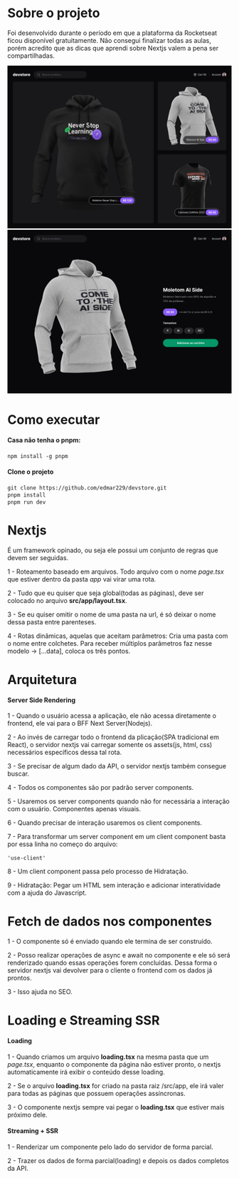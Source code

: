 # Sobre o projeto
Foi desenvolvido durante o período em que a plataforma da Rocketseat ficou disponível gratuitamente. Não consegui finalizar todas as aulas, porém acredito que as dicas que aprendi sobre Nextjs valem a pena ser compartilhadas.

![projeto em execução no browser](./.github/project-running.png)
![projeto em execução no browser](./.github/product-page.png)

# Como executar
#### Casa não tenha o pnpm:
```
npm install -g pnpm
```
#### Clone o projeto
```
git clone https://github.com/edmar229/devstore.git
pnpm install
pnpm run dev
```

# Nextjs
É um framework opinado, ou seja ele possui um conjunto de regras que devem ser seguidas.

1 - Roteamento baseado em arquivos. Todo arquivo com o nome *page.tsx* que estiver dentro da pasta *app* vai virar uma rota.

2 - Tudo que eu quiser que seja global(todas as páginas), deve ser colocado no arquivo **src/app/layout.tsx**.

3 - Se eu quiser omitir o nome de uma pasta na url, é só deixar o nome dessa pasta entre parenteses.

4 - Rotas dinâmicas, aquelas que aceitam parâmetros: Cria uma pasta com o nome entre colchetes. Para receber múltiplos parâmetros faz nesse modelo -> [...data], coloca os três pontos.

# Arquitetura
#### Server Side Rendering
1 - Quando o usuário acessa a aplicação, ele não acessa diretamente o frontend, ele vai para o BFF Next Server(Nodejs).

2 - Ao invés de carregar todo o frontend da plicação(SPA tradicional em React), o servidor nextjs vai carregar somente os assets(js, html, css) necessários específicos dessa tal rota.

3 - Se precisar de algum dado da API, o servidor nextjs também consegue buscar.

4 - Todos os componentes são por padrão server components.

5 - Usaremos os server components quando não for necessária a interação com o usuário. Componentes apenas visuais.

6 - Quando precisar de interação usaremos os client components.

7 - Para transformar um server component em um client component basta por essa linha no começo do arquivo:
```
'use-client'
```

8 - Um client component passa pelo processo de Hidratação.

9 - Hidratação: Pegar um HTML sem interação e adicionar interatividade com a ajuda do Javascript.

# Fetch de dados nos componentes
1 - O componente só é enviado quando ele termina de ser construído.

2 - Posso realizar operações de async e await no componente e ele só será renderizado quando essas operações forem concluídas. Dessa forma o servidor nextjs vai devolver para o cliente o frontend com os dados já prontos.

3 - Isso ajuda no SEO.

# Loading e Streaming SSR
#### Loading
1 - Quando criamos um arquivo **loading.tsx** na mesma pasta que um *page.tsx*, enquanto o componente da página não estiver pronto, o nextjs automaticamente irá exibir o conteúdo desse loading.

2 - Se o arquivo **loading.tsx** for criado na pasta raiz /src/app, ele irá valer para todas as páginas que possuem operações assíncronas.

3 - O componente nextjs sempre vai pegar o **loading.tsx** que estiver mais próximo dele.

#### Streaming + SSR
1 - Renderizar um componente pelo lado do servidor de forma parcial.

2 - Trazer os dados de forma parcial(loading) e depois os dados completos da API.
